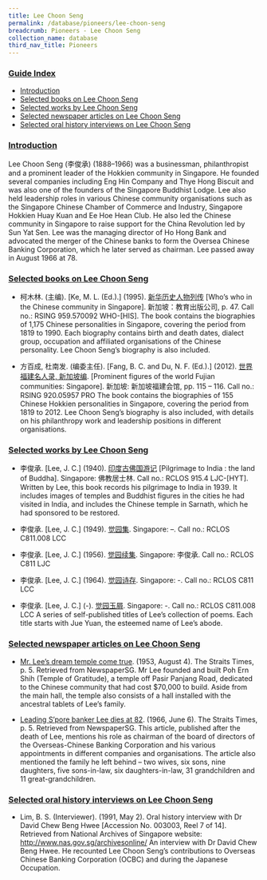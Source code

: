 ```yaml
---
title: Lee Choon Seng
permalink: /database/pioneers/lee-choon-seng
breadcrumb: Pioneers - Lee Choon Seng
collection_name: database
third_nav_title: Pioneers
---
```


### <u>Guide Index</u>

* [Introduction](#introduction)
* [Selected books on Lee Choon Seng](#selected-books-on-lee-choon-seng)
* [Selected works by Lee Choon Seng](#selected-works-by-lee-choon-seng)
* [Selected newspaper articles on Lee Choon Seng](#selected-newspaper-articles-on-lee-choon-seng)
* [Selected oral history interviews on Lee Choon Seng](#selected-oral-history-interviews-on-lee-choon-seng)

### <u>Introduction</u>

Lee Choon Seng (李俊承) (1888–1966) was a businessman, philanthropist and a prominent leader of the Hokkien community in Singapore. He founded several companies including Eng Hin Company and Thye Hong Biscuit and was also one of the founders of the Singapore Buddhist Lodge. Lee also held leadership roles in various Chinese community organisations such as the Singapore Chinese Chamber of Commerce and Industry, Singapore Hokkien Huay Kuan and Ee Hoe Hean Club. He also led the Chinese community in Singapore to raise support for the China Revolution led by Sun Yat Sen. Lee was the managing director of Ho Hong Bank and advocated the merger of the Chinese banks to form the Oversea Chinese Banking Corporation, which he later served as chairman. Lee passed away in August 1966 at 78.

 

### <u>Selected books on Lee Choon Seng</u>

* 柯木林. (主编). [Ke, M. L. (Ed.).] (1995). [新华历史人物列传](http://eservice.nlb.gov.sg/item_holding_s.aspx?bid=85400628) [Who’s who in the Chinese community in Singapore]. 新加坡：教育出版公司, p. 47.
Call no.: RSING 959.570092 WHO-\[HIS\].
The book contains the biographies of 1,175 Chinese personalities in Singapore, covering the period from 1819 to 1990. Each biography contains birth and death dates, dialect group, occupation and affiliated organisations of the Chinese personality. Lee Choon Seng’s biography is also included.
 

* 方百成, 杜南发. (编委主任). [Fang, B. C. and Du, N. F. (Ed.).] (2012). [世界福建名人录, 新加坡编](http://eservice.nlb.gov.sg/item_holding_s.aspx?bid=200125706). [Prominent figures of the world Fujian communities: Singapore]. 新加坡: 新加坡福建会馆, pp. 115 – 116.
Call no.: RSING 920.05957 PRO
The book contains the biographies of 155 Chinese Hokkien personalities in Singapore, covering the period from 1819 to 2012. Lee Choon Seng’s biography is also included, with details on his philanthropy work and leadership positions in different organisations.
 

### <u>Selected works by Lee Choon Seng</u>

* 李俊承. [Lee, J. C.] (1940). [印度古佛国游记](http://eservice.nlb.gov.sg/item_holding_s.aspx?bid=12688442) [Pilgrimage to India : the land of Buddha].
Singapore: 佛教居士林.
Call no.: RCLOS 915.4 LJC-\[HYT\].
Written by Lee, this book records his pilgrimage to India in 1939. It includes images of temples and Buddhist figures in the cities he had visited in India, and includes the Chinese temple in Sarnath, which he had sponsored to be restored.
 

* 李俊承. [Lee, J. C.] (1949). [觉园集](http://eservice.nlb.gov.sg/item_holding_s.aspx?bid=84551656). Singapore: –.
Call no.: RCLOS C811.008 LCC
 

* 李俊承. [Lee, J. C.] (1956). [觉园续集](http://eservice.nlb.gov.sg/item_holding_s.aspx?bid=12696590). Singapore: 李俊承.
Call no.: RCLOS C811 LJC
 

* 李俊承. [Lee, J. C.] (1964). [觉园诗存](http://eservice.nlb.gov.sg/item_holding_s.aspx?bid=84550061). Singapore: -.
Call no.: RCLOS C811 LCC
 

* 李俊承. [Lee, J. C.] (-). [觉园玉屑](http://eservice.nlb.gov.sg/item_holding_s.aspx?bid=84551520). Singapore: -.
Call no.: RCLOS C811.008 LCC
A series of self-published titles of Lee’s collection of poems. Each title starts with Jue Yuan, the esteemed name of Lee’s abode.

### <u>Selected newspaper articles on Lee Choon Seng</u>

* [Mr. Lee’s dream temple come true](http://eresources.nlb.gov.sg/newspapers/Digitised/Article/straitstimes19530804-1.2.72). (1953, August 4). The Straits Times, p. 5. Retrieved from NewspaperSG.
Mr Lee founded and built Poh Ern Shih (Temple of Gratitude), a temple off Pasir Panjang Road, dedicated to the Chinese community that had cost $70,000 to build. Aside from the main hall, the temple also consists of a hall installed with the ancestral tablets of Lee’s family.
 

* [Leading S’pore banker Lee dies at 82](http://eresources.nlb.gov.sg/newspapers/Digitised/Article/straitstimes19660606-1.2.38). (1966, June 6). The Straits Times, p. 5. Retrieved from NewspaperSG.
This article, published after the death of Lee, mentions his role as chairman of the board of directors of the Overseas-Chinese Banking Corporation and his various appointments in different companies and organisations. The article also mentioned the family he left behind – two wives, six sons, nine daughters, five sons-in-law, six daughters-in-law, 31 grandchildren and 11 great-grandchildren.

### <u>Selected oral history interviews on Lee Choon Seng</u>

* Lim, B. S. (Interviewer). (1991, May 2). Oral history interview with Dr David Chew Beng Hwee [Accession No. 003003, Reel 7 of 14]. Retrieved from National Archives of Singapore website: http://www.nas.gov.sg/archivesonline/
An interview with Dr David Chew Beng Hwee. He recounted Lee Choon Seng’s contributions to Overseas Chinese Banking Corporation (OCBC) and during the Japanese Occupation.